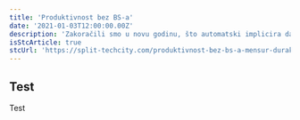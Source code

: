 ```yaml
---
title: 'Produktivnost bez BS-a'
date: '2021-01-03T12:00:00.00Z'
description: 'Zakoračili smo u novu godinu, što automatski implicira da se frekvencija BS statusa i (ne)inspirativnih slika...'
isStcArticle: true
stcUrl: 'https://split-techcity.com/produktivnost-bez-bs-a-mensur-durakovic'
---
```


## Test

Test
